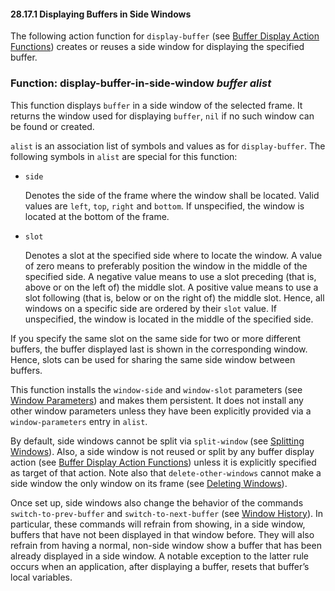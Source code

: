 

#### 28.17.1 Displaying Buffers in Side Windows

The following action function for `display-buffer` (see [Buffer Display Action Functions](Buffer-Display-Action-Functions.html)) creates or reuses a side window for displaying the specified buffer.

### Function: **display-buffer-in-side-window** *buffer alist*

This function displays `buffer` in a side window of the selected frame. It returns the window used for displaying `buffer`, `nil` if no such window can be found or created.

`alist` is an association list of symbols and values as for `display-buffer`. The following symbols in `alist` are special for this function:

*   `side`

    Denotes the side of the frame where the window shall be located. Valid values are `left`, `top`, `right` and `bottom`. If unspecified, the window is located at the bottom of the frame.

*   `slot`

    Denotes a slot at the specified side where to locate the window. A value of zero means to preferably position the window in the middle of the specified side. A negative value means to use a slot preceding (that is, above or on the left of) the middle slot. A positive value means to use a slot following (that is, below or on the right of) the middle slot. Hence, all windows on a specific side are ordered by their `slot` value. If unspecified, the window is located in the middle of the specified side.

If you specify the same slot on the same side for two or more different buffers, the buffer displayed last is shown in the corresponding window. Hence, slots can be used for sharing the same side window between buffers.

This function installs the `window-side` and `window-slot` parameters (see [Window Parameters](Window-Parameters.html)) and makes them persistent. It does not install any other window parameters unless they have been explicitly provided via a `window-parameters` entry in `alist`.

By default, side windows cannot be split via `split-window` (see [Splitting Windows](Splitting-Windows.html)). Also, a side window is not reused or split by any buffer display action (see [Buffer Display Action Functions](Buffer-Display-Action-Functions.html)) unless it is explicitly specified as target of that action. Note also that `delete-other-windows` cannot make a side window the only window on its frame (see [Deleting Windows](Deleting-Windows.html)).

Once set up, side windows also change the behavior of the commands `switch-to-prev-buffer` and `switch-to-next-buffer` (see [Window History](Window-History.html)). In particular, these commands will refrain from showing, in a side window, buffers that have not been displayed in that window before. They will also refrain from having a normal, non-side window show a buffer that has been already displayed in a side window. A notable exception to the latter rule occurs when an application, after displaying a buffer, resets that buffer’s local variables.
